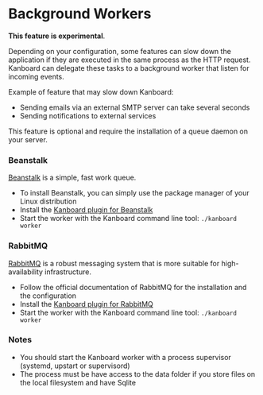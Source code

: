 Background Workers
==================

**This feature is experimental**.

Depending on your configuration, some features can slow down the application if they are executed in the same process as the HTTP request.
Kanboard can delegate these tasks to a background worker that listen for incoming events.

Example of feature that may slow down Kanboard:

- Sending emails via an external SMTP server can take several seconds
- Sending notifications to external services

This feature is optional and require the installation of a queue daemon on your server.

### Beanstalk

[Beanstalk](http://kr.github.io/beanstalkd/) is a simple, fast work queue.

- To install Beanstalk, you can simply use the package manager of your Linux distribution
- Install the [Kanboard plugin for Beanstalk](https://kanboard.net/plugin/beanstalk)
- Start the worker with the Kanboard command line tool: `./kanboard worker`

### RabbitMQ

[RabbitMQ](https://www.rabbitmq.com/) is a robust messaging system that is more suitable for high-availability infrastructure.

- Follow the official documentation of RabbitMQ for the installation and the configuration
- Install the [Kanboard plugin for RabbitMQ](https://kanboard.net/plugin/rabbitmq)
- Start the worker with the Kanboard command line tool: `./kanboard worker`

### Notes

- You should start the Kanboard worker with a process supervisor (systemd, upstart or supervisord)
- The process must be have access to the data folder if you store files on the local filesystem and have Sqlite
